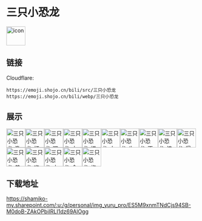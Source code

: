 # 三只小恐龙
<img src="https://emoji.shojo.cn/bili/src/三只小恐龙/icon.png" width="50" height="50" alt="icon">

## 链接
Cloudflare:
```
https://emoji.shojo.cn/bili/src/三只小恐龙
https://emoji.shojo.cn/bili/webp/三只小恐龙
```
## 展示
<img src="https://emoji.shojo.cn/bili/src/三只小恐龙/三只小恐龙-激动.png" width="50" height="50" alt="三只小恐龙-激动"><img src="https://emoji.shojo.cn/bili/src/三只小恐龙/三只小恐龙-打call.png" width="50" height="50" alt="三只小恐龙-打call"><img src="https://emoji.shojo.cn/bili/src/三只小恐龙/三只小恐龙-嘿嘿.png" width="50" height="50" alt="三只小恐龙-嘿嘿"><img src="https://emoji.shojo.cn/bili/src/三只小恐龙/三只小恐龙-大哭.png" width="50" height="50" alt="三只小恐龙-大哭"><img src="https://emoji.shojo.cn/bili/src/三只小恐龙/三只小恐龙-嫌弃.png" width="50" height="50" alt="三只小恐龙-嫌弃"><img src="https://emoji.shojo.cn/bili/src/三只小恐龙/三只小恐龙-大爱.png" width="50" height="50" alt="三只小恐龙-大爱"><img src="https://emoji.shojo.cn/bili/src/三只小恐龙/三只小恐龙-牛.png" width="50" height="50" alt="三只小恐龙-牛"><img src="https://emoji.shojo.cn/bili/src/三只小恐龙/三只小恐龙-不忍直视.png" width="50" height="50" alt="三只小恐龙-不忍直视"><img src="https://emoji.shojo.cn/bili/src/三只小恐龙/三只小恐龙-惊.png" width="50" height="50" alt="三只小恐龙-惊"><img src="https://emoji.shojo.cn/bili/src/三只小恐龙/三只小恐龙-得意.png" width="50" height="50" alt="三只小恐龙-得意"><img src="https://emoji.shojo.cn/bili/src/三只小恐龙/三只小恐龙-羞.png" width="50" height="50" alt="三只小恐龙-羞"><img src="https://emoji.shojo.cn/bili/src/三只小恐龙/三只小恐龙-吃瓜.png" width="50" height="50" alt="三只小恐龙-吃瓜"><img src="https://emoji.shojo.cn/bili/src/三只小恐龙/三只小恐龙-大吉.png" width="50" height="50" alt="三只小恐龙-大吉"><img src="https://emoji.shojo.cn/bili/src/三只小恐龙/三只小恐龙-金榜题名.png" width="50" height="50" alt="三只小恐龙-金榜题名"><img src="https://emoji.shojo.cn/bili/src/三只小恐龙/三只小恐龙-旗开得胜.png" width="50" height="50" alt="三只小恐龙-旗开得胜">

## 下载地址

https://shamiko-my.sharepoint.com/:u:/g/personal/img_yuru_pro/ES5M9xnmTNdCjs94SB-M0doB-ZAkOPbiIRLI1dz69AlOgg